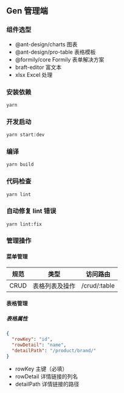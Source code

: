 ## Gen 管理端

### 组件选型

- @ant-design/charts 图表
- @ant-design/pro-table 表格模板
- @formily/core Formily 表单解决方案
- braft-editor 富文本
- xlsx Excel 处理

### 安装依赖

```bash
yarn
```

### 开发启动

```bash
yarn start:dev
```

### 编译

```bash
yarn build
```

### 代码检查

```bash
yarn lint
```

### 自动修复 lint 错误

```bash
yarn lint:fix
```

### 管理操作

#### 菜单管理

| 规范 | 类型           | 访问路由     |
| ---- | -------------- | ------------ |
| CRUD | 表格列表及操作 | /crud/:table |

#### 表格管理

##### 表格属性

```json
{
  "rowKey": "id",
  "rowDetail": "name",
  "detailPath": "/product/brand/"
}
```

- rowKey 主键（必填）
- rowDetail 详情链接的列名
- detailPath 详情链接的路径
